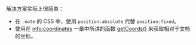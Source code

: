 解决方案实际上很简单：

- 在 `.note` 的 CSS 中，使用 `position:absolute` 代替 `position:fixed`。
- 使用在 <info:coordinates> 一章中所讲的函数 [getCoords()](info:coordinates#getCoords) 来获取相对于文档的坐标。
